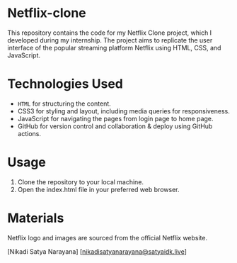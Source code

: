 # Netflix-clone

This repository contains the code for my Netflix Clone project, which I developed during my internship. The project aims to replicate the user interface of the popular streaming platform Netflix using HTML, CSS, and JavaScript.

# Technologies Used

- `HTML` for structuring the content.
- CSS3 for styling and layout, including media queries for responsiveness.
- JavaScript for navigating the pages from login page to home page.
- GitHub for version control and collaboration & deploy using GitHub actions. 

# Usage

1. Clone the repository to your local machine.
2. Open the index.html file in your preferred web browser.

# Materials
Netflix logo and images are sourced from the official Netflix website.

[Nikadi Satya Narayana]
[nikadisatyanarayana@satyaidk.live]

